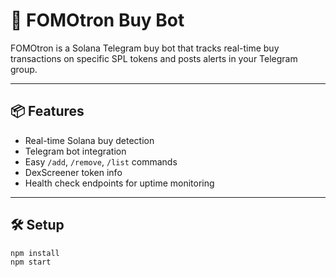 # 🤖 FOMOtron Buy Bot

FOMOtron is a Solana Telegram buy bot that tracks real-time buy transactions on specific SPL tokens and posts alerts in your Telegram group.

---

## 📦 Features

- Real-time Solana buy detection
- Telegram bot integration
- Easy `/add`, `/remove`, `/list` commands
- DexScreener token info
- Health check endpoints for uptime monitoring

---

## 🛠 Setup

```bash
npm install
npm start
